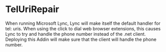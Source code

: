TelUriRepair
============

When running Microsoft Lync, Lync will make itself the default handler for tel: uris.  When using the click to dial web browser extensions, this causes Lync to try and handle the phone number instead of the .net client.  Deploying this Addin will make sure that the client will handle the phone number. 
